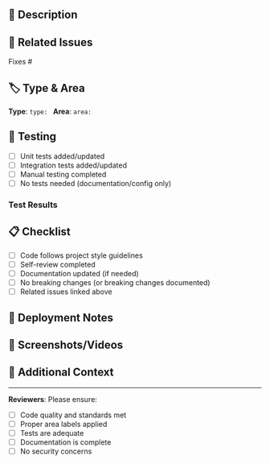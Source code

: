 ## 📝 Description

<!-- Provide a clear and concise description of your changes -->

## 🔗 Related Issues

<!-- Link to related issues using "Fixes #123", "Closes #456", or "Relates to #789" -->
<!-- This is REQUIRED - all PRs should be linked to an issue for tracking -->

Fixes #

## 🏷️ Type & Area

<!-- Select the appropriate labels for your PR -->
<!-- Type: bug, feature, chore, docs, design -->
<!-- Area: frontend, mobile, auth, content, media, search, analytics, infra, gateway, kafka, redis, observability -->

**Type**: `type: ` <!-- e.g., type: feature -->
**Area**: `area: ` <!-- e.g., area: frontend -->

## 🧪 Testing

<!-- Describe how you tested your changes -->

-   [ ] Unit tests added/updated
-   [ ] Integration tests added/updated
-   [ ] Manual testing completed
-   [ ] No tests needed (documentation/config only)

### Test Results

<!-- Include test results, screenshots, or evidence of functionality -->

## 📋 Checklist

<!-- Mark completed items with [x] -->

-   [ ] Code follows project style guidelines
-   [ ] Self-review completed
-   [ ] Documentation updated (if needed)
-   [ ] No breaking changes (or breaking changes documented)
-   [ ] Related issues linked above

## 🔄 Deployment Notes

<!-- Any special deployment considerations, migrations, or rollback procedures -->

## 📸 Screenshots/Videos

<!-- If UI/UX changes, include before/after screenshots or videos -->

## 🤔 Additional Context

<!-- Add any other context, considerations, or notes for reviewers -->

---

**Reviewers**: Please ensure:

-   [ ] Code quality and standards met
-   [ ] Proper area labels applied
-   [ ] Tests are adequate
-   [ ] Documentation is complete
-   [ ] No security concerns
